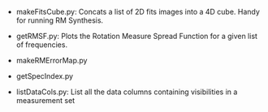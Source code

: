 * makeFitsCube.py:
    Concats a list of 2D fits images into a 4D cube. Handy for running RM Synthesis.
    
* getRMSF.py:
    Plots the Rotation Measure Spread Function for a given list of frequencies.
    
* makeRMErrorMap.py

* getSpecIndex.py

* listDataCols.py:
    List all the data columns containing visibilities in a measurement set
